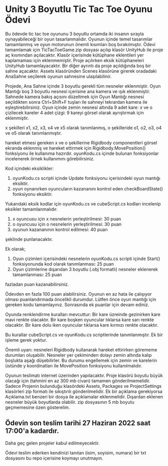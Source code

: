 # Unity 3 Boyutlu Tic Tac Toe Oyunu Ödevi

 Bu ödevde tic tac toe oyununu 3 boyutlu ortamda iki insanın
 sırayla oynayabileceği bir oyun tasarlanmalıdır. Oyunun içinde 
 temel tasarımlar tamamlanmış ve oyun motorunun önemli kısımları 
 boş bırakılmıştır.
 Ödevi tamamlamak için TicTacToeGame.zip dosyası açılıp klasör UnityHub
 ile proje aç kısmından açılacaktır. Klasör içerisinde kütüphane eklentileri
 yer kaplamaması için eklenmemiştir. Proje açılırken eksik kütüphaneleri 
 UnityHub tamamlayacaktır. Bir diğer ayrıntı da proje açıldığında boş bir sahne
 açacaktır. Assets klasöründen Scenes klasörüne girerek oradadaki AnaSahne seçilerek
 oyunun sahnesine ulaşılabilinir.
 
 Projede, Ana Sahne içinde 3 boyutlu gerekli tüm nesneler eklenmiştir.
 Oyun Mantığı boş 3 boyutlu nesnesi içerisine ana kamera ve ışık eklenmiştir. 
 Sahnede kamera bakış açısını düzeltmek için Oyun Mantığı nesnesi seçildikten 
 sonra Ctrl+Shift+F tuşları ile sahneyi tekrardan kamera ile eşleştirebilirsiniz.
 Oyun içinde zemin nesnesi altında 
	9 adet kare: x ve o çizilecek kareler
	4 adet çizgi: 9 kareyi görsel olarak ayrıştırmak için
 eklenmiştir.
 
 x şekilleri x1, x2, x3, x4 ve x5 olarak tanımlanmış,
 o şekilleride o1, o2, o3, o4 ve o5 olarak tanımlanmıştır.
 
 hareket etmesi gereken x ve o şekillerine Rigidbody componentleri görsel ekranda eklenmiş ve 
 hareket ettirmek için Rigidbody.MovePosition() fonksiyonu ile kullanıma hazırdır.
 oyunKodu.cs içinde bulunan fonksiyonlar incelenerek örnek kullanımını görebilirsiniz.
 
 Kod içindeki eksiklikler:
 1. oyunKodu.cs scripti içinde Update fonksiyonu içerisindeki oyun mantığı eksiktir.
 2. oyun oynanırken oyuncuların kazananını kontrol eden checkBoardState() fonksiyonu eksiktir.
 
 Yukarıdaki eksik kodlar için oyunKodu.cs ve cubeScript.cs kodları incelenip eksikler tamamlanmalıdır.
 1. x oyuncusu için x nesnelerin yerleştirilmesi: 30 puan
 2. o oyuncusu için o nesnelerin yerleştirilmesi: 30 puan
 3. oyunun kazananının kontrol edilmesi: 40 puan
 
 şeklinde punlanacaktır.
 
 Ek olarak;
 
 1. Oyun çizimleri içerisindeki nesnelerin oyunKodu.cs scripti içinde 
	Start() fonksiyonunda kod olarak tanımlanması: 25 puan
 2. Oyun çizimlerine dışarıdan 3 boyutlu (.obj formatlı) nesneler 
	eklenerek tamamlanması: 25 puan
	
 fazladan puan kazanabilirsiniz. 
 
 Ödevden en fazla 100 puan alabilirsiniz. Oyunun en az hata ile çalışıyor olması 
 puanlandırmada öncelikli durumdur. Lütfen önce oyun mantığı için gereken kodu tamamlayınız.
 Sonrasında ek puanlar için devam ediniz.
 
 Oyunda renklendirme kuralları mevcuttur:
 Bir kare üzreinde gezinirken kare mavi renkte olacaktır.
 Bir kare boşken oyuncular tıklarsa kare sarı renkte olacaktır.
 Bir kare dolu iken oyuncular tıklarsa kare kırmızı renkte olacaktır.
 
 Bu kurallar cubeScript.cs ve oyunKodu.cs scriptlerinde tanımlanmıştır. Ek bir işleme gerek yoktur.
 
 Önemli uyarı: nesneleri Rigidbody kullanarak hareket ettirirken görememe durumları oluşabilir. 
 Nesneler yer çekiminden dolayı zemin altında kalıp boşlukta aşağı düşebilirler. Bu durumu engellemek 
 için zemin ve karelerin üstünde y koordinatları ile MovePosition fonksiyonu kullanılmalıdır.

 Oyunun teslimatı internet üzerinden yapılacaktır. Proje klasörü boyutu büyük olacağı için 
 (tahmini en az 300 mb civarı) tamamen gönderilmemelidir. Sadece Projenin bulunduğu klasördeki
 Assets, Packages ve ProjectSettings klasörleri zip formatı ile sıkıştırılı gönderilmelidir. 
 Ek bir açıklama gerekiyorsa Açıklama.txt benzeri bir dosya ile açıklamalar eklenmelidir.
 Dışardan eklenen nesneler büyük boyutlarda olabilir. zip dosyasının 5 mb boyutu geçmemesine 
 özen gösterelim.
 
 ## Ödevin son teslim tarihi 27 Haziran 2022 saat 17:00'a kadardır. 
 Daha geç gelen projeler kabul edilmeyecektir.
 
 Ödevi teslim ederken kendinizi tanıtan (isim, soyisim, numara) bir txt dosyasını bu repo içerisine koymayı unutmayın. 
 
